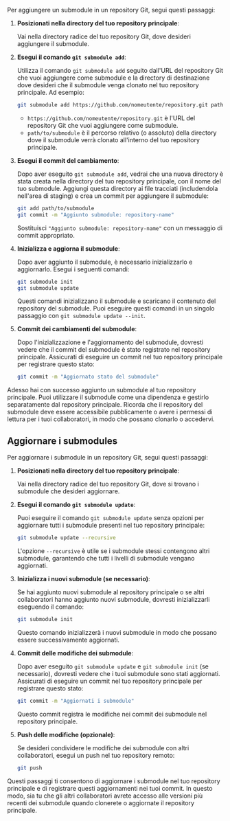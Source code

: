 Per aggiungere un submodule in un repository Git, segui questi passaggi:

1. **Posizionati nella directory del tuo repository principale**:

   Vai nella directory radice del tuo repository Git, dove desideri aggiungere il submodule.

2. **Esegui il comando `git submodule add`**:

   Utilizza il comando `git submodule add` seguito dall'URL del repository Git che vuoi aggiungere come submodule e la directory di destinazione dove desideri che il submodule venga clonato nel tuo repository principale. Ad esempio:

   ```sh
   git submodule add https://github.com/nomeutente/repository.git path/to/submodule
   ```

   - `https://github.com/nomeutente/repository.git` è l'URL del repository Git che vuoi aggiungere come submodule.
   - `path/to/submodule` è il percorso relativo (o assoluto) della directory dove il submodule verrà clonato all'interno del tuo repository principale.

3. **Esegui il commit del cambiamento**:

   Dopo aver eseguito `git submodule add`, vedrai che una nuova directory è stata creata nella directory del tuo repository principale, con il nome del tuo submodule. Aggiungi questa directory ai file tracciati (includendola nell'area di staging) e crea un commit per aggiungere il submodule:

   ```sh
   git add path/to/submodule
   git commit -m "Aggiunto submodule: repository-name"
   ```

   Sostituisci `"Aggiunto submodule: repository-name"` con un messaggio di commit appropriato.

4. **Inizializza e aggiorna il submodule**:

   Dopo aver aggiunto il submodule, è necessario inizializzarlo e aggiornarlo. Esegui i seguenti comandi:

   ```sh
   git submodule init
   git submodule update
   ```

   Questi comandi inizializzano il submodule e scaricano il contenuto del repository del submodule. Puoi eseguire questi comandi in un singolo passaggio con `git submodule update --init`.

5. **Commit dei cambiamenti del submodule**:

   Dopo l'inizializzazione e l'aggiornamento del submodule, dovresti vedere che il commit del submodule è stato registrato nel repository principale. Assicurati di eseguire un commit nel tuo repository principale per registrare questo stato:

   ```sh
   git commit -m "Aggiornato stato del submodule"
   ```

Adesso hai con successo aggiunto un submodule al tuo repository principale. Puoi utilizzare il submodule come una dipendenza e gestirlo separatamente dal repository principale. Ricorda che il repository del submodule deve essere accessibile pubblicamente o avere i permessi di lettura per i tuoi collaboratori, in modo che possano clonarlo o accedervi.

## Aggiornare i submodules

Per aggiornare i submodule in un repository Git, segui questi passaggi:

1. **Posizionati nella directory del tuo repository principale**:

   Vai nella directory radice del tuo repository Git, dove si trovano i submodule che desideri aggiornare.

2. **Esegui il comando `git submodule update`**:

   Puoi eseguire il comando `git submodule update` senza opzioni per aggiornare tutti i submodule presenti nel tuo repository principale:

   ```sh
   git submodule update --recursive
   ```

   L'opzione `--recursive` è utile se i submodule stessi contengono altri submodule, garantendo che tutti i livelli di submodule vengano aggiornati.

3. **Inizializza i nuovi submodule (se necessario)**:

   Se hai aggiunto nuovi submodule al repository principale o se altri collaboratori hanno aggiunto nuovi submodule, dovresti inizializzarli eseguendo il comando:

   ```sh
   git submodule init
   ```

   Questo comando inizializzerà i nuovi submodule in modo che possano essere successivamente aggiornati.

4. **Commit delle modifiche dei submodule**:

   Dopo aver eseguito `git submodule update` e `git submodule init` (se necessario), dovresti vedere che i tuoi submodule sono stati aggiornati. Assicurati di eseguire un commit nel tuo repository principale per registrare questo stato:

   ```sh
   git commit -m "Aggiornati i submodule"
   ```

   Questo commit registra le modifiche nei commit dei submodule nel repository principale.

5. **Push delle modifiche (opzionale)**:

   Se desideri condividere le modifiche dei submodule con altri collaboratori, esegui un push nel tuo repository remoto:

   ```sh
   git push
   ```

Questi passaggi ti consentono di aggiornare i submodule nel tuo repository principale e di registrare questi aggiornamenti nei tuoi commit. In questo modo, sia tu che gli altri collaboratori avrete accesso alle versioni più recenti dei submodule quando clonerete o aggiornate il repository principale.